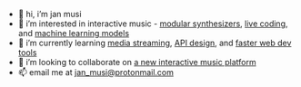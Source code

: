 - 👋 hi, i’m jan musi
- 👀 i’m interested in interactive music -
[modular synthesizers](https://www.tangiblewaves.com/),
[live coding](https://tidalcycles.org/),
and [machine learning models](https://github.com/deezer/spleeter)
- 🌱 i’m currently learning
[media streaming](https://webrtc.org/),
[API design](https://graphql.org/),
and [faster web dev tools](https://svelte.dev/)
- 💞️ i’m looking to collaborate on [a new interactive music platform](https://musi.link/)
- 📫 email me at jan_musi@protonmail.com
